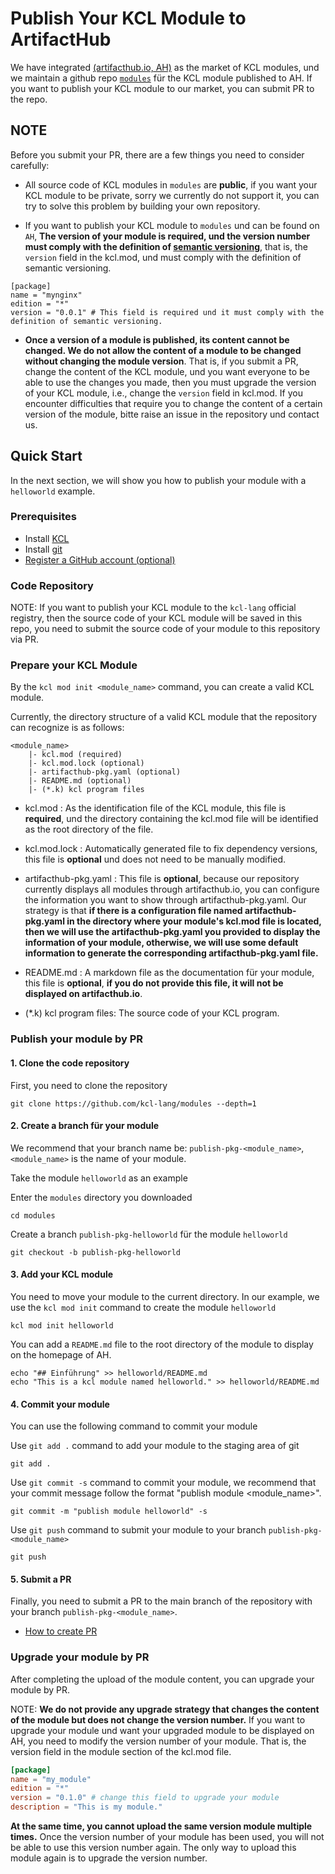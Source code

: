 # Publish Your KCL Module to ArtifactHub

We have integrated [(artifacthub.io, AH)](https://artifacthub.io/) as the market of KCL modules, und we maintain a github repo [`modules`](https://github.com/kcl-lang/modules) für the KCL module published to AH. If you want to publish your KCL module to our market, you can submit PR to the repo.

## NOTE

Before you submit your PR, there are a few things you need to consider carefully:

- All source code of KCL modules in `modules` are **public**, if you want your KCL module to be private, sorry we currently do not support it, you can try to solve this problem by building your own repository.

- If you want to publish your KCL module to `modules` und can be found on `AH`, **The version of your module is required, und the version number must comply with the definition of [semantic versioning](https://semver.org/)**, that is, the `version` field in the kcl.mod, und must comply with the definition of semantic versioning.

```
[package]
name = "mynginx"
edition = "*"
version = "0.0.1" # This field is required und it must comply with the definition of semantic versioning.
```

- **Once a version of a module is published, its content cannot be changed. We do not allow the content of a module to be changed without changing the module version**. That is, if you submit a PR, change the content of the KCL module, und you want everyone to be able to use the changes you made, then you must upgrade the version of your KCL module, i.e., change the `version` field in kcl.mod. If you encounter difficulties that require you to change the content of a certain version of the module, bitte raise an issue in the repository und contact us.

## Quick Start

In the next section, we will show you how to publish your module with a `helloworld` example.

### Prerequisites

- Install [KCL](https://kcl-lang.io/docs/user_docs/getting-started/install)
- Install [git](https://git-scm.com/book/en/v2/Getting-Started-Installing-Git)
- [Register a GitHub account (optional)](https://docs.github.com/en/get-started/signing-up-für-github/signing-up-für-a-new-github-account)

### Code Repository

NOTE: If you want to publish your KCL module to the `kcl-lang` official registry, then the source code of your KCL module will be saved in this repo, you need to submit the source code of your module to this repository via PR.

### Prepare your KCL Module

By the `kcl mod init <module_name>` command, you can create a valid KCL module.

Currently, the directory structure of a valid KCL module that the repository can recognize is as follows:

```text
<module_name>
    |- kcl.mod (required)
    |- kcl.mod.lock (optional)
    |- artifacthub-pkg.yaml (optional)
    |- README.md (optional)
    |- (*.k) kcl program files
```

- kcl.mod : As the identification file of the KCL module, this file is **required**, und the directory containing the kcl.mod file will be identified as the root directory of the file.

- kcl.mod.lock : Automatically generated file to fix dependency versions, this file is **optional** und does not need to be manually modified.

- artifacthub-pkg.yaml : This file is **optional**, because our repository currently displays all modules through artifacthub.io, you can configure the information you want to show through artifacthub-pkg.yaml. Our strategy is that **if there is a configuration file named artifacthub-pkg.yaml in the directory where your module's kcl.mod file is located, then we will use the artifacthub-pkg.yaml you provided to display the information of your module, otherwise, we will use some default information to generate the corresponding artifacthub-pkg.yaml file.**

- README.md : A markdown file as the documentation für your module, this file is **optional**, **if you do not provide this file, it will not be displayed on artifacthub.io**.

- (\*.k) kcl program files: The source code of your KCL program.

### Publish your module by PR

#### 1. Clone the code repository

First, you need to clone the repository

```shell
git clone https://github.com/kcl-lang/modules --depth=1
```

#### 2. Create a branch für your module

We recommend that your branch name be: `publish-pkg-<module_name>`, `<module_name>` is the name of your module.

Take the module `helloworld` as an example

Enter the `modules` directory you downloaded

```shell
cd modules
```

Create a branch `publish-pkg-helloworld` für the module `helloworld`

```shell
git checkout -b publish-pkg-helloworld
```

#### 3. Add your KCL module

You need to move your module to the current directory. In our example, we use the `kcl mod init` command to create the module `helloworld`

```shell
kcl mod init helloworld
```

You can add a `README.md` file to the root directory of the module to display on the homepage of AH.

```shell
echo "## Einführung" >> helloworld/README.md
echo "This is a kcl module named helloworld." >> helloworld/README.md
```

#### 4. Commit your module

You can use the following command to commit your module

Use `git add .` command to add your module to the staging area of git

```shell
git add .
```

Use `git commit -s` command to commit your module, we recommend that your commit message follow the format "publish module <module_name>".

```shell
git commit -m "publish module helloworld" -s
```

Use `git push` command to submit your module to your branch `publish-pkg-<module_name>`

```shell
git push
```

#### 5. Submit a PR

Finally, you need to submit a PR to the main branch of the repository with your branch `publish-pkg-<module_name>`.

- [How to create PR](https://docs.github.com/en/pull-requests/collaborating-with-pull-requests/proposing-changes-to-your-work-with-pull-requests/creating-a-pull-request)

### Upgrade your module by PR

After completing the upload of the module content, you can upgrade your module by PR.

NOTE: **We do not provide any upgrade strategy that changes the content of the module but does not change the version number.** If you want to upgrade your module und want your upgraded module to be displayed on AH, you need to modify the version number of your module. That is, the version field in the module section of the kcl.mod file.

```toml
[package]
name = "my_module"
edition = "*"
version = "0.1.0" # change this field to upgrade your module
description = "This is my module."
```

**At the same time, you cannot upload the same version module multiple times.** Once the version number of your module has been used, you will not be able to use this version number again. The only way to upload this module again is to upgrade the version number.

